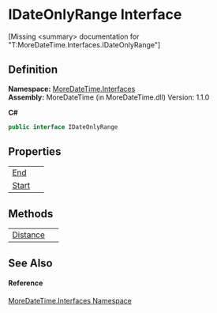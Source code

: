 # IDateOnlyRange Interface


\[Missing &lt;summary&gt; documentation for "T:MoreDateTime.Interfaces.IDateOnlyRange"\]



## Definition
**Namespace:** <a href="ef345705-d0d8-5472-d7be-04b87d131a0e">MoreDateTime.Interfaces</a>  
**Assembly:** MoreDateTime (in MoreDateTime.dll) Version: 1.1.0

**C#**
``` C#
public interface IDateOnlyRange
```



## Properties
<table>
<tr>
<td><a href="472895da-b3b5-6d63-9a1d-d07f305586e3">End</a></td>
<td> </td></tr>
<tr>
<td><a href="a0076209-08b0-e8a3-1f47-a85b7ca60873">Start</a></td>
<td> </td></tr>
</table>

## Methods
<table>
<tr>
<td><a href="08c8f38c-7576-f46d-b82b-5afba254fa03">Distance</a></td>
<td> </td></tr>
</table>

## See Also


#### Reference
<a href="ef345705-d0d8-5472-d7be-04b87d131a0e">MoreDateTime.Interfaces Namespace</a>  
